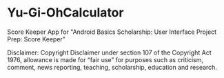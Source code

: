 # Yu-Gi-OhCalculator

Score Keeper App for "Android Basics Scholarship: User Interface Project Prep: Score Keeper"

Disclaimer: Copyright Disclaimer under section 107 of the Copyright Act 1976, allowance is made for “fair use” for purposes such as criticism, comment, news reporting, teaching, scholarship, education and research.
